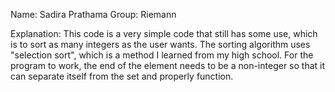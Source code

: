 Name: Sadira Prathama 
Group: Riemann

Explanation: This code is a very simple code that still has some use, which is to sort as many integers as the user wants. The sorting algorithm uses "selection sort", which is a method I learned from my high school. For the program to work, the end of the element needs to be a non-integer so that it can separate itself from the set and properly function. 
